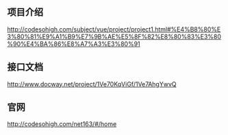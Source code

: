 ## 项目介绍

http://codesohigh.com/subject/vue/project/project1.html#%E4%B8%80%E3%80%81%E9%A1%B9%E7%9B%AE%E5%8F%82%E8%80%83%E3%80%90%E4%BA%86%E8%A7%A3%E3%80%91



## 接口文档

http://www.docway.net/project/1Ve70KqViGf/1Ve7AhgYwvQ



## 官网

http://codesohigh.com/net163/#/home